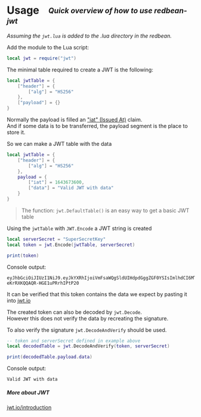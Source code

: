 # Usage  <sub><sup>_Quick overview of how to use redbean-jwt_<sup><sub>

_Assuming the `jwt.lua` is added to the .lua directory in the redbean._

Add the module to the Lua script:

```lua
local jwt = require("jwt")
```

The minimal table required to create a JWT is the following:
```lua
local jwtTable = {
    ["header"] = {
        ["alg"] = "HS256"
    },
    ["payload"] = {}
} 
```
Normally the payload is filled an ["iat" (Issued At)](https://datatracker.ietf.org/doc/html/rfc7519#section-4.1.6) claim.  
And if some data is to be transferred, the payload segment is the place to store it.

So we can make a JWT table with the data
```lua
local jwtTable = {
    ["header"] = {
        ["alg"] = "HS256"
    }, 
    payload = {
        ["iat"] = 1643673600, 
        ["data"] = "Valid JWT with data"
    }
}
```

> The function: `jwt.DefaultTable()` is an easy way to get a basic JWT table


Using the `jwtTable` with `JWT.Encode` a JWT string is created

```lua
local serverSecret = "SuperSecretKey"
local token = jwt.Encode(jwtTable, serverSecret) 

print(token)
```
Console output:
```
eyJhbGciOiJIUzI1NiJ9.eyJkYXRhIjoiVmFsaWQgSldUIHdpdGggZGF0YSIsImlhdCI6MTY0MzY3MzYwMH0.x1S6pFtQEpBYaAt-eKrRXKQQAQR-HGE1uPRrhIPtP20
```

It can be verified that this token contains the data we expect by pasting it into [jwt.io](https://jwt.io/#debugger-io?token=eyJhbGciOiJIUzI1NiJ9.eyJkYXRhIjoiVmFsaWQgSldUIHdpdGggZGF0YSIsImlhdCI6MTY0MzY3MzYwMH0.x1S6pFtQEpBYaAt-eKrRXKQQAQR-HGE1uPRrhIPtP20)

The created token can also be decoded by `jwt.Decode`.  
However this does not verify the data by recreating the signature.

To also verify the signature `jwt.DecodeAndVerify` should be used.
```lua
-- token and serverSecret defined in example above
local decodedTable = jwt.DecodeAndVerify(token, serverSecret)

print(decodedTable.payload.data)
```
Console output:
```
Valid JWT with data
```

##### More about JWT
[jwt.io/introduction](https://jwt.io/introduction) <!-- archive.ph/djKJg -->
